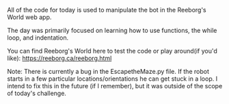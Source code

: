 All of the code for today is used to manipulate the bot in the Reeborg's World web app.

The day was primarily focused on learning how to use functions, the while loop, and indentation.

You can find Reeborg's World here to test the code or play around(if you'd like):
https://reeborg.ca/reeborg.html

Note: There is currently a bug in the EscapetheMaze.py file. If the robot starts in a few particular locations/orientations he can get stuck in a loop. I intend to fix this in the future (if I remember), but it was outside of the scope of today's challenge.
